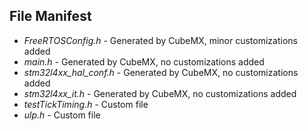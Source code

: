## File Manifest

- *FreeRTOSConfig.h* - Generated by CubeMX, minor customizations added
- *main.h* - Generated by CubeMX, no customizations added
- *stm32l4xx_hal_conf.h* - Generated by CubeMX, no customizations added
- *stm32l4xx_it.h* - Generated by CubeMX, no customizations added
- *testTickTiming.h* - Custom file
- *ulp.h* - Custom file
